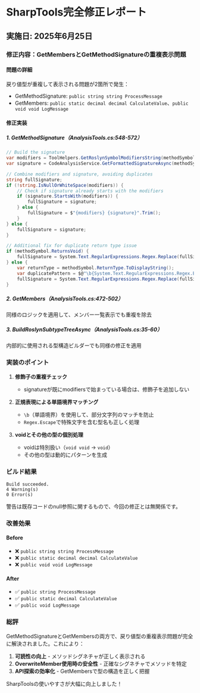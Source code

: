 # SharpTools完全修正レポート

## 実施日: 2025年6月25日

### 修正内容：GetMembersとGetMethodSignatureの重複表示問題

#### 問題の詳細
戻り値型が重複して表示される問題が2箇所で発生：
- GetMethodSignature: `public string string ProcessMessage`
- GetMembers: `public static decimal decimal CalculateValue`、`public void void LogMessage`

#### 修正実装

##### 1. GetMethodSignature（AnalysisTools.cs:548-572）
```csharp
// Build the signature
var modifiers = ToolHelpers.GetRoslynSymbolModifiersString(methodSymbol);
var signature = CodeAnalysisService.GetFormattedSignatureAsync(methodSymbol, false);

// Combine modifiers and signature, avoiding duplicates
string fullSignature;
if (!string.IsNullOrWhiteSpace(modifiers)) {
    // Check if signature already starts with the modifiers
    if (signature.StartsWith(modifiers)) {
        fullSignature = signature;
    } else {
        fullSignature = $"{modifiers} {signature}".Trim();
    }
} else {
    fullSignature = signature;
}

// Additional fix for duplicate return type issue
if (methodSymbol.ReturnsVoid) {
    fullSignature = System.Text.RegularExpressions.Regex.Replace(fullSignature, @"\bvoid\s+void\b", "void");
} else {
    var returnType = methodSymbol.ReturnType.ToDisplayString();
    var duplicatePattern = $@"\b{System.Text.RegularExpressions.Regex.Escape(returnType)}\s+{System.Text.RegularExpressions.Regex.Escape(returnType)}\b";
    fullSignature = System.Text.RegularExpressions.Regex.Replace(fullSignature, duplicatePattern, returnType);
}
```

##### 2. GetMembers（AnalysisTools.cs:472-502）
同様のロジックを適用して、メンバー一覧表示でも重複を除去

##### 3. BuildRoslynSubtypeTreeAsync（AnalysisTools.cs:35-60）
内部的に使用される型構造ビルダーでも同様の修正を適用

### 実装のポイント

1. **修飾子の重複チェック**
   - signatureが既にmodifiersで始まっている場合は、修飾子を追加しない

2. **正規表現による単語境界マッチング**
   - `\b`（単語境界）を使用して、部分文字列のマッチを防止
   - `Regex.Escape`で特殊文字を含む型名も正しく処理

3. **voidとその他の型の個別処理**
   - voidは特別扱い（`void void` → `void`）
   - その他の型は動的にパターンを生成

### ビルド結果
```
Build succeeded.
4 Warning(s)
0 Error(s)
```

警告は既存コードのnull参照に関するもので、今回の修正とは無関係です。

### 改善効果

#### Before
- ❌ `public string string ProcessMessage`
- ❌ `public static decimal decimal CalculateValue`
- ❌ `public void void LogMessage`

#### After
- ✅ `public string ProcessMessage`
- ✅ `public static decimal CalculateValue`
- ✅ `public void LogMessage`

### 総評
GetMethodSignatureとGetMembersの両方で、戻り値型の重複表示問題が完全に解決されました。これにより：

1. **可読性の向上** - メソッドシグネチャが正しく表示される
2. **OverwriteMember使用時の安全性** - 正確なシグネチャでメソッドを特定
3. **API探索の効率化** - GetMembersで型の構造を正しく把握

SharpToolsの使いやすさが大幅に向上しました！